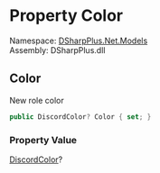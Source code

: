 # Property Color

Namespace: [DSharpPlus.Net.Models](DSharpPlus.Net.Models.md)  
Assembly: DSharpPlus.dll

## <a id="DSharpPlus_Net_Models_RoleEditModel_Color"></a>Color

New role color

```csharp
public DiscordColor? Color { set; }
```

### Property Value

[DiscordColor](DSharpPlus.Entities.DiscordColor.md)?

